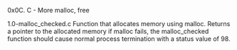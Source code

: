 0x0C. C - More malloc, free

1.0-malloc_checked.c
Function that allocates memory using malloc.
Returns a pointer to the allocated memory
if malloc fails, the malloc_checked function should cause normal process termination with a status value of 98.

